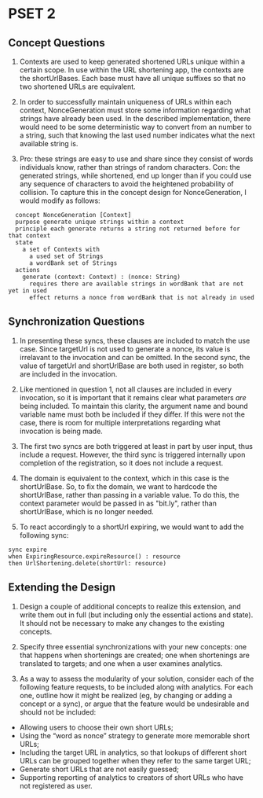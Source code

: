 # PSET 2
## Concept Questions
1. Contexts are used to keep generated shortened URLs unique within a certain scope. In use within the URL shortening app, the contexts are the shortUrlBases. Each base must have all unique suffixes so that no two shortened URLs are equivalent.

2. In order to successfully maintain uniqueness of URLs within each context, NonceGeneration must store some information regarding what strings have already been used. In the described implementation, there would need to be some deterministic way to convert from an number to a string, such that knowing the last used number indicates what the next available string is. 

3. Pro: these strings are easy to use and share since they consist of words individuals know, rather than strings of random characters. Con: the generated strings, while shortened, end up longer than if you could use any sequence of characters to avoid the heightened probability of collision. To capture this in the concept design for NonceGeneration, I would modify as follows:
```
  concept NonceGeneration [Context]
  purpose generate unique strings within a context
  principle each generate returns a string not returned before for that context
  state
    a set of Contexts with
      a used set of Strings
      a wordBank set of Strings
  actions
    generate (context: Context) : (nonce: String)
      requires there are available strings in wordBank that are not yet in used  
      effect returns a nonce from wordBank that is not already in used
```

## Synchronization Questions
1. In presenting these syncs, these clauses are included to match the use case. Since targetUrl is not used to generate a nonce, its value is irrelavant to the invocation and can be omitted. In the second sync, the value of targetUrl and shortUrlBase are both used in register, so both are included in the invocation.

2. Like mentioned in question 1, not all clauses are included in every invocation, so it is important that it remains clear what parameters *are* being included. To maintain this clarity, the argument name and bound variable name must both be included if they differ. If this were not the case, there is room for multiple interpretations regarding what invocation is being made.

3. The first two syncs are both triggered at least in part by user input, thus include a request. However, the third sync is triggered internally upon completion of the registration, so it does not include a request.

4. The domain is equivalent to the context, which in this case is the shortUrlBase. So, to fix the domain, we want to hardcode the shortUrlBase, rather than passing in a variable value. To do this, the context parameter would be passed in as "bit.ly", rather than shortUrlBase, which is no longer needed.

5. To react accordingly to a shortUrl expiring, we would want to add the following sync:
```
sync expire
when ExpiringResource.expireResource() : resource
then UrlShortening.delete(shortUrl: resource)
```


## Extending the Design
1. Design a couple of additional concepts to realize this extension, and write them out in full (but including only the essential actions and state). It should not be necessary to make any changes to the existing concepts.

2. Specify three essential synchronizations with your new concepts: one that happens when shortenings are created; one when shortenings are translated to targets; and one when a user examines analytics.

3. As a way to assess the modularity of your solution, consider each of the following feature requests, to be included along with analytics. For each one, outline how it might be realized (eg, by changing or adding a concept or a sync), or argue that the feature would be undesirable and should not be included:

- Allowing users to choose their own short URLs;
- Using the “word as nonce” strategy to generate more memorable short URLs;
- Including the target URL in analytics, so that lookups of different short URLs can be grouped together when they refer to the same target URL;
- Generate short URLs that are not easily guessed;
- Supporting reporting of analytics to creators of short URLs who have not registered as user.